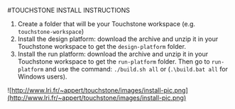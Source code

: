 #TOUCHSTONE INSTALL INSTRUCTIONS

  1. Create a folder that will be your Touchstone workspace (e.g. `touchstone-workspace`)
  1. Install the design platform: download the archive and unzip it in your Touchstone workspace to get the `design-platform` folder.
  1. Install the run platform: download the archive and unzip it in your Touchstone workspace to get the `run-platform` folder. Then go to `run-platform` and use the command: `./build.sh all` or (`.\build.bat all` for Windows users).

![http://www.lri.fr/~appert/touchstone/images/install-pic.png](http://www.lri.fr/~appert/touchstone/images/install-pic.png)